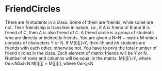 # FriendCircles
There are N students in a class. Some of them are friends, while some are not. Their friendship is transitive in nature, i.e., if A is friend of B and B is friend of C, then A is also friend of C. A friend circle is a group of students who are directly or indirectly friends.  You are given a N×N − matrix M which consists of characters Y or N. If M[i][j]=Y, then ith and jth students are friends with each other, otherwise not. You have to print the total number of friend circles in the class.  Each element of matrix friends will be Y or N. Number of rows and columns will be equal in the matrix.  M[i][i]=Y, where 0≤i&lt;N0≤i&lt;N M[i][j] = M[j][i], where 0≤i&lt;j&lt;N
